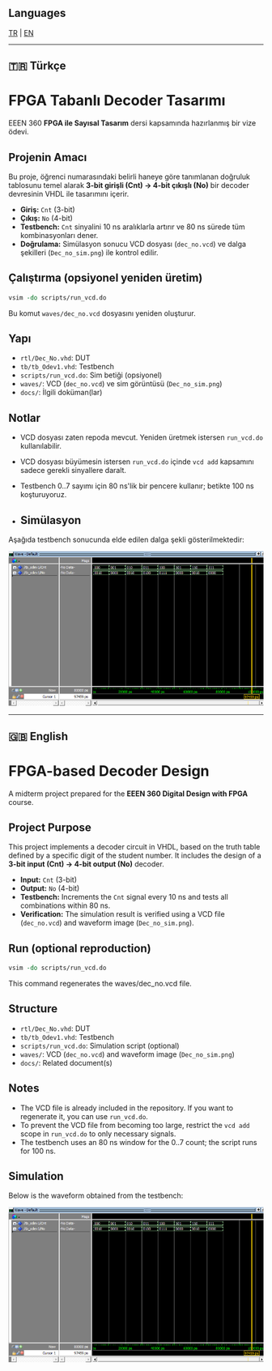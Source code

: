 ## Languages
[TR](#-türkçe) | [EN](#-english)

--------------------------------------------------------------------------------------------------------------------

## 🇹🇷 Türkçe

# FPGA Tabanlı Decoder Tasarımı

EEEN 360 **FPGA ile Sayısal Tasarım** dersi kapsamında hazırlanmış bir vize ödevi.

## Projenin Amacı
Bu proje, öğrenci numarasındaki belirli haneye göre tanımlanan doğruluk tablosunu temel alarak
**3-bit girişli (Cnt) → 4-bit çıkışlı (No)** bir decoder devresinin VHDL ile tasarımını içerir.

- **Giriş:** `Cnt` (3-bit)
- **Çıkış:** `No` (4-bit)
- **Testbench:** `Cnt` sinyalini 10 ns aralıklarla artırır ve 80 ns sürede tüm kombinasyonları dener.
- **Doğrulama:** Simülasyon sonucu VCD dosyası (`dec_no.vcd`) ve dalga şekilleri (`Dec_no_sim.png`) ile kontrol edilir.

## Çalıştırma (opsiyonel yeniden üretim)
```tcl
vsim -do scripts/run_vcd.do
```
Bu komut `waves/dec_no.vcd` dosyasını yeniden oluşturur.

## Yapı
- `rtl/Dec_No.vhd`: DUT
- `tb/tb_Odev1.vhd`: Testbench
- `scripts/run_vcd.do`: Sim betiği (opsiyonel)
- `waves/`: VCD (`dec_no.vcd`) ve sim görüntüsü (`Dec_no_sim.png`)
- `docs/`: İlgili doküman(lar)

## Notlar
- VCD dosyası zaten repoda mevcut. Yeniden üretmek istersen `run_vcd.do` kullanılabilir.
- VCD dosyası büyümesin istersen `run_vcd.do` içinde `vcd add` kapsamını sadece gerekli sinyallere daralt.
- Testbench 0..7 sayımı için 80 ns'lik bir pencere kullanır; betikte 100 ns koşturuyoruz.

- ## Simülasyon

Aşağıda testbench sonucunda elde edilen dalga şekli gösterilmektedir:

![Simülasyon sonucu](Waves/Dec_no_sim.png)

----------------------------------------------------------------------------------------------------------------------

## 🇬🇧 English

# FPGA-based Decoder Design

A midterm project prepared for the **EEEN 360 Digital Design with FPGA** course.

## Project Purpose
This project implements a decoder circuit in VHDL, based on the truth table defined by a specific digit of the student number. It includes the design of a **3-bit input (Cnt) → 4-bit output (No)** decoder.

- **Input:** `Cnt` (3-bit)  
- **Output:** `No` (4-bit)  
- **Testbench:** Increments the `Cnt` signal every 10 ns and tests all combinations within 80 ns.  
- **Verification:** The simulation result is verified using a VCD file (`dec_no.vcd`) and waveform image (`Dec_no_sim.png`).  

## Run (optional reproduction)
```tcl
vsim -do scripts/run_vcd.do
```
This command regenerates the waves/dec_no.vcd file.

## Structure
- `rtl/Dec_No.vhd`: DUT  
- `tb/tb_Odev1.vhd`: Testbench  
- `scripts/run_vcd.do`: Simulation script (optional)  
- `waves/`: VCD (`dec_no.vcd`) and waveform image (`Dec_no_sim.png`)  
- `docs/`: Related document(s)  

## Notes
- The VCD file is already included in the repository. If you want to regenerate it, you can use `run_vcd.do`.  
- To prevent the VCD file from becoming too large, restrict the `vcd add` scope in `run_vcd.do` to only necessary signals.  
- The testbench uses an 80 ns window for the 0..7 count; the script runs for 100 ns.  

## Simulation
Below is the waveform obtained from the testbench:

![Simulation result](Waves/Dec_no_sim.png)

